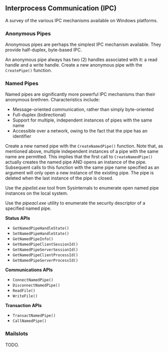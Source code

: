 ## Interprocess Communication (IPC)

A survey of the various IPC mechanisms available on Windows platforms.

### Anonymous Pipes

Anonymous pipes are perhaps the simplest IPC mechanism available. They provide half-duplex, byte-based IPC.

An anonymous pipe always has two (2) handles associated with it: a read handle and a write handle. Create a new anonymous pipe with the `CreatePipe()` function. 

### Named Pipes

Named pipes are significantly more powerful IPC mechanisms than their anonymous brethren. Characteristics include:

- Message-oriented communication, rather than simply byte-oriented
- Full-duplex (bidirectional)
- Support for multiple, independent instances of pipes with the same name
- Accessible over a network, owing to the fact that the pipe has an identifier

Create a new named pipe with the `CreateNamedPipe()` function. Note that, as mentioned above, multiple independent instances of a pipe with the same name are permitted. This implies that the first call to `CreateNamedPipe()` actually creates the named pipe AND opens an instance of the pipe. Subsequent calls to this function with the same pipe name specified as an argument will only open a new instance of the existing pipe. The pipe is deleted when the last instance of the pipe is closed.

Use the _pipelist.exe_ tool from Sysinternals to enumerate open named pipe instances on the local system.

Use the _pipeacl.exe_ utility to enumerate the security descriptor of a specified named pipe.

**Status APIs**

- `GetNamedPipeHandleState()`
- `SetNamedPipeHandleState()`
- `GetNamedPipeInfo()`
- `GetNamedPipeClientSessionId()`
- `GetNamedPipeServerSessionId()`
- `GetNamedPipeClientProcessId()`
- `GetNamedPipeServerProcessId()`

**Communications APIs**

- `ConnectNamedPipe()`
- `DisconnectNamedPipe()`
- `ReadFile()`
- `WriteFile()`

**Transaction APIs**

- `TransactNamedPipe()`
- `CallNamedPipe()`

### Mailslots

TODO.